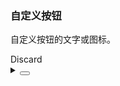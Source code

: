 ### 自定义按钮

自定义按钮的文字或图标。

<div class="cell-demo vp-raw">
  <yc-popconfirm
    content="Do you want to discard the draft?"
    okText="Discard"
    cancelText="No">
    <yc-button>Discard</yc-button>
  </yc-popconfirm>
</div>

<details>
<summary>
 <button class="code-btn"  >
    <icon-code />
 </button>
</summary>

```vue
<template>
  <yc-popconfirm
    content="Do you want to discard the draft?"
    okText="Discard"
    cancelText="No">
    <yc-button>Discard</yc-button>
  </yc-popconfirm>
</template>
```

</details>
